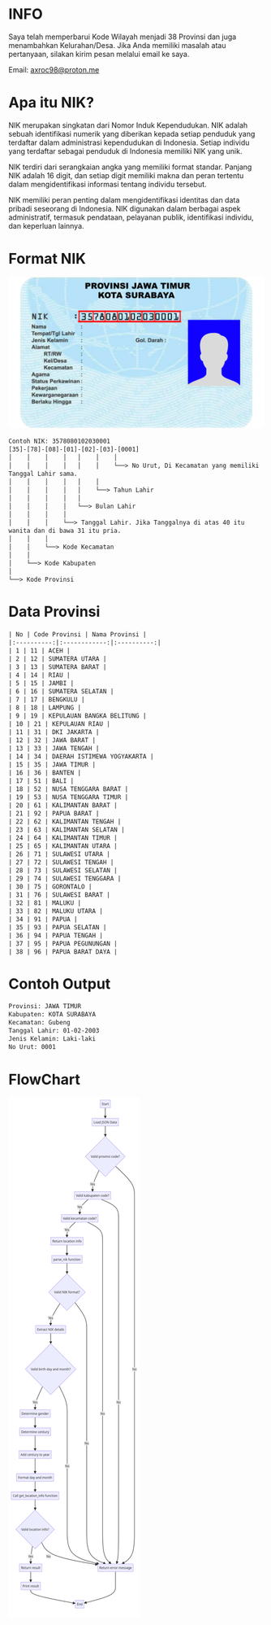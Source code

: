 # INFO
Saya telah memperbarui Kode Wilayah menjadi 38 Provinsi dan juga menambahkan Kelurahan/Desa. Jika Anda memiliki masalah atau pertanyaan, silakan kirim pesan melalui email ke saya.

Email: axroc98@proton.me

# Apa itu NIK?
NIK merupakan singkatan dari Nomor Induk Kependudukan. NIK adalah sebuah identifikasi numerik yang diberikan kepada setiap penduduk yang terdaftar dalam administrasi kependudukan di Indonesia. Setiap individu yang terdaftar sebagai penduduk di Indonesia memiliki NIK yang unik.

NIK terdiri dari serangkaian angka yang memiliki format standar. Panjang NIK adalah 16 digit, dan setiap digit memiliki makna dan peran tertentu dalam mengidentifikasi informasi tentang individu tersebut.

NIK memiliki peran penting dalam mengidentifikasi identitas dan data pribadi seseorang di Indonesia. NIK digunakan dalam berbagai aspek administratif, termasuk pendataan, pelayanan publik, identifikasi individu, dan keperluan lainnya.

# Format NIK

![Foto Format NIK di KTP](format_nik_ktp.png)
```
Contoh NIK: 3578080102030001
[35]-[78]-[08]-[01]-[02]-[03]-[0001]
│    │    │    │   │    │    │
│    │    │    │   │    │    └──> No Urut, Di Kecamatan yang memiliki Tanggal Lahir sama.
│    │    │    │   │    │ 
│    │    │    │   │    └──> Tahun Lahir
│    │    │    │   │
│    │    │    │   └──> Bulan Lahir
│    │    │    │
│    │    │    └──> Tanggal Lahir. Jika Tanggalnya di atas 40 itu wanita dan di bawa 31 itu pria.
│    │    │
│    │    └──> Kode Kecamatan
│    │
│    └──> Kode Kabupaten
│
└──> Kode Provinsi
```

# Data Provinsi
```
| No | Code Provinsi | Nama Provinsi |
|:----------:|:------------:|:----------:|
| 1 | 11 | ACEH |
| 2 | 12 | SUMATERA UTARA |
| 3 | 13 | SUMATERA BARAT |
| 4 | 14 | RIAU |
| 5 | 15 | JAMBI |
| 6 | 16 | SUMATERA SELATAN |
| 7 | 17 | BENGKULU |
| 8 | 18 | LAMPUNG |
| 9 | 19 | KEPULAUAN BANGKA BELITUNG |
| 10 | 21 | KEPULAUAN RIAU |
| 11 | 31 | DKI JAKARTA |
| 12 | 32 | JAWA BARAT |
| 13 | 33 | JAWA TENGAH |
| 14 | 34 | DAERAH ISTIMEWA YOGYAKARTA |
| 15 | 35 | JAWA TIMUR |
| 16 | 36 | BANTEN |
| 17 | 51 | BALI |
| 18 | 52 | NUSA TENGGARA BARAT |
| 19 | 53 | NUSA TENGGARA TIMUR |
| 20 | 61 | KALIMANTAN BARAT |
| 21 | 92 | PAPUA BARAT |
| 22 | 62 | KALIMANTAN TENGAH |
| 23 | 63 | KALIMANTAN SELATAN |
| 24 | 64 | KALIMANTAN TIMUR |
| 25 | 65 | KALIMANTAN UTARA |
| 26 | 71 | SULAWESI UTARA |
| 27 | 72 | SULAWESI TENGAH |
| 28 | 73 | SULAWESI SELATAN |
| 29 | 74 | SULAWESI TENGGARA |
| 30 | 75 | GORONTALO |
| 31 | 76 | SULAWESI BARAT |
| 32 | 81 | MALUKU |
| 33 | 82 | MALUKU UTARA |
| 34 | 91 | PAPUA |
| 35 | 93 | PAPUA SELATAN |
| 36 | 94 | PAPUA TENGAH |
| 37 | 95 | PAPUA PEGUNUNGAN |
| 38 | 96 | PAPUA BARAT DAYA |
```

# Contoh Output
```
Provinsi: JAWA TIMUR
Kabupaten: KOTA SURABAYA
Kecamatan: Gubeng
Tanggal Lahir: 01-02-2003
Jenis Kelamin: Laki-laki
No Urut: 0001
```

# FlowChart

![FlowChart Mermaid Diagram](flowchart_mermaid_diagram.png)